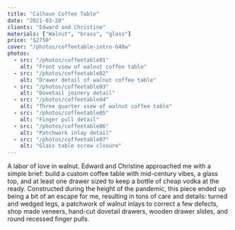 ```yaml
---
title: "Calhoun Coffee Table"
date: "2021-03-20"
clients: "Edward and Christine"
materials: ["Walnut", "brass", "glass"]
price: "$2750"
cover: "/photos/coffeetable-intro-640w"
photos:
  - src: "/photos/coffeetable01"
    alt: "Front view of walnut coffee table"
  - src: "/photos/coffeetable02"
    alt: "Drawer detail of walnut coffee table"
  - src: "/photos/coffeetable03"
    alt: "Dovetail joinery detail"
  - src: "/photos/coffeetable04"
    alt: "Three quarter view of walnut coffee table"
  - src: "/photos/coffeetable05"
    alt: "Finger pull detail"
  - src: "/photos/coffeetable06"
    alt: "Patchwork inlay detail"
  - src: "/photos/coffeetable07"
    alt: "Glass table screw closure"
---
```


A labor of love in walnut. Edward and Christine approached me with a simple brief: build a custom coffee table with mid-century vibes, a glass top, and at least one drawer sized to keep a bottle of cheap vodka at the ready. Constructed during the height of the pandemic, this piece ended up being a bit of an escape for me, resulting in tons of care and details: turned and wedged legs, a patchwork of walnut inlays to correct a few defects, shop made veneers, hand-cut dovetail drawers, wooden drawer slides, and round recessed finger pulls.
